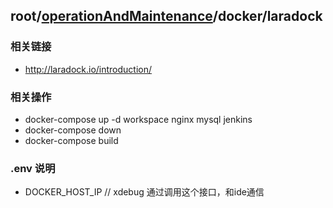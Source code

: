 ## root/[operationAndMaintenance](../README.md)/docker/laradock
### 相关链接
* <http://laradock.io/introduction/>
### 相关操作
  * docker-compose up -d workspace nginx mysql jenkins
  * docker-compose down
  * docker-compose build
  
### .env 说明
  * DOCKER_HOST_IP // xdebug 通过调用这个接口，和ide通信

